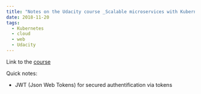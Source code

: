 ```yaml
---
title: "Notes on the Udacity course _Scalable microservices with Kubernetes_"
date: 2018-11-20
tags:
  - Kubernetes
  - cloud
  - web
  - Udacity
---
```


Link to the [course]

Quick notes:

* JWT (Json Web Tokens) for secured authentification via tokens

[course]: https://classroom.udacity.com/courses/ud615/
